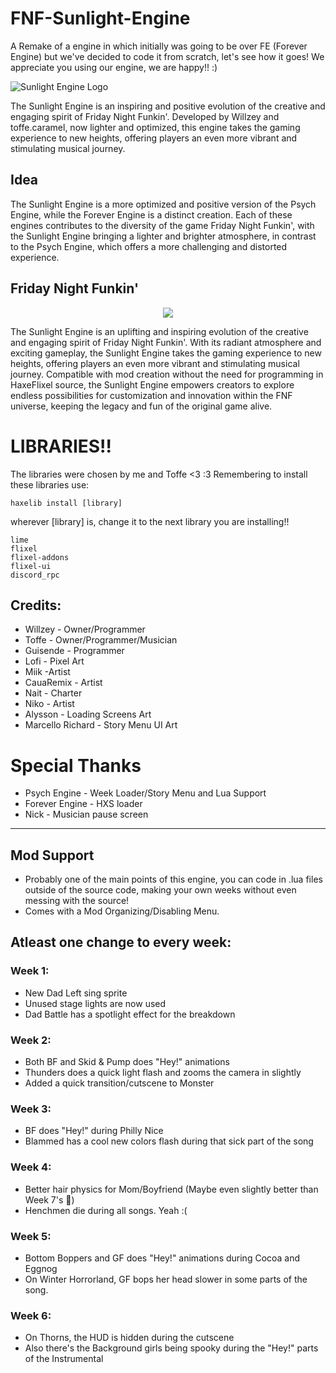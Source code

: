 # FNF-Sunlight-Engine
A Remake of a engine in which initially was going to be over FE (Forever Engine) but we've decided to code it from scratch, let's see how it goes!
We appreciate you using our engine, we are happy!! :)

![Sunlight Engine Logo](https://art.ngfiles.com/medium_views/5563000/5563765_619031_willzinhu_sunlightengine.7856f10b77a8e6aff49918f3dd8f0846.webp?f1711488491)

The Sunlight Engine is an inspiring and positive evolution of the creative and engaging spirit of Friday Night Funkin'. Developed by Willzey and toffe.caramel, now lighter and optimized, this engine takes the gaming experience to new heights, offering players an even more vibrant and stimulating musical journey.

## Idea
The Sunlight Engine is a more optimized and positive version of the Psych Engine, while the Forever Engine is a distinct creation. Each of these engines contributes to the diversity of the game Friday Night Funkin', with the Sunlight Engine bringing a lighter and brighter atmosphere, in contrast to the Psych Engine, which offers a more challenging and distorted experience.

## Friday Night Funkin'

<p align="center">
<img src="https://art.ngfiles.com/images/5564000/5564684_620407_willzinhu_untitled-5564684.3549f64615d882d7d0e76e61446f29a4.webp?f1711513935">
</p>

The Sunlight Engine is an uplifting and inspiring evolution of the creative and engaging spirit of Friday Night Funkin'. With its radiant atmosphere and exciting gameplay, the Sunlight Engine takes the gaming experience to new heights, offering players an even more vibrant and stimulating musical journey. Compatible with mod creation without the need for programming in HaxeFlixel source, the Sunlight Engine empowers creators to explore endless possibilities for customization and innovation within the FNF universe, keeping the legacy and fun of the original game alive.

# LIBRARIES!!
The libraries were chosen by me and Toffe <3 :3
Remembering to install these libraries use: 
```
haxelib install [library]
```
wherever [library] is, change it to the next library you are installing!!
```
lime
flixel
flixel-addons
flixel-ui
discord_rpc 
```

## Credits:
* Willzey - Owner/Programmer
* Toffe - Owner/Programmer/Musician
* Guisende - Programmer
* Lofi - Pixel Art
* Miik -Artist
* CauaRemix - Artist
* Nait - Charter
* Niko - Artist
* Alysson - Loading Screens Art
* Marcello Richard - Story Menu UI Art

# Special Thanks
* Psych Engine - Week Loader/Story Menu and Lua Support
* Forever Engine - HXS loader
* Nick - Musician pause screen

_____________________________________

## Mod Support

* Probably one of the main points of this engine, you can code in .lua files outside of the source code, making your own weeks without even messing with the source!
* Comes with a Mod Organizing/Disabling Menu.


## Atleast one change to every week:

### Week 1:
  * New Dad Left sing sprite
  * Unused stage lights are now used
  * Dad Battle has a spotlight effect for the breakdown
### Week 2:
  * Both BF and Skid & Pump does "Hey!" animations
  * Thunders does a quick light flash and zooms the camera in slightly
  * Added a quick transition/cutscene to Monster
### Week 3:
  * BF does "Hey!" during Philly Nice
  * Blammed has a cool new colors flash during that sick part of the song
### Week 4:
  * Better hair physics for Mom/Boyfriend (Maybe even slightly better than Week 7's :eyes:)
  * Henchmen die during all songs. Yeah :(
### Week 5:
  * Bottom Boppers and GF does "Hey!" animations during Cocoa and Eggnog
  * On Winter Horrorland, GF bops her head slower in some parts of the song.
### Week 6:
  * On Thorns, the HUD is hidden during the cutscene
  * Also there's the Background girls being spooky during the "Hey!" parts of the Instrumental
